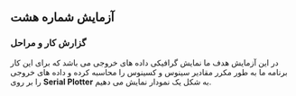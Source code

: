 ## آزمایش شماره هشت

### گزارش کار و مراحل

در این آزمایش هدف ما نمایش گرافیکی داده های خروجی می باشد که برای این کار برنامه ما به طور مکرر مقادیر سینوس و کسینوس را محاسبه کرده و داده های خروجی را بر روی <b>Serial Plotter</b> به شکل یک نمودار نمایش می دهیم. 

